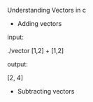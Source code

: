 Understanding Vectors in c

- Adding vectors
  
input:
  
./vector [1,2] + [1,2]
  
output:

[2, 4]

- Subtracting vectors